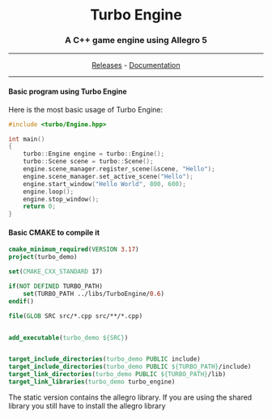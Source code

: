 <h1 align="center">Turbo Engine</h1>
<h3 align="center">A C++ game engine using Allegro 5</h3>

----

<div align="center">
<a href="https://github.com/mariusvn/turbo-engine/releases">Releases</a>
-
<a href="https://mariusvn.github.io/turbo-engine/">Documentation</a>
</div>

----

#### Basic program using Turbo Engine

Here is the most basic usage of Turbo Engine:

```cpp
#include <turbo/Engine.hpp>

int main()
{
    turbo::Engine engine = turbo::Engine();
    turbo::Scene scene = turbo::Scene();
    engine.scene_manager.register_scene(&scene, "Hello");
    engine.scene_manager.set_active_scene("Hello");
    engine.start_window("Hello World", 800, 600);
    engine.loop();
    engine.stop_window();
    return 0;
}
```

#### Basic CMAKE to compile it

```cmake
cmake_minimum_required(VERSION 3.17)
project(turbo_demo)

set(CMAKE_CXX_STANDARD 17)

if(NOT DEFINED TURBO_PATH)
    set(TURBO_PATH ../libs/TurboEngine/0.6)
endif()

file(GLOB SRC src/*.cpp src/**/*.cpp)


add_executable(turbo_demo ${SRC})


target_include_directories(turbo_demo PUBLIC include)
target_include_directories(turbo_demo PUBLIC ${TURBO_PATH}/include)
target_link_directories(turbo_demo PUBLIC ${TURBO_PATH}/lib)
target_link_libraries(turbo_demo turbo_engine)
```

The static version contains the allegro library. If you are using the shared library you still have to install the allegro library